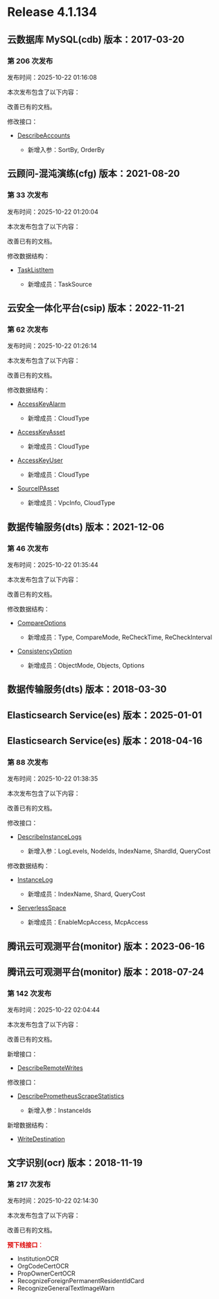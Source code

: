 # Release 4.1.134

## 云数据库 MySQL(cdb) 版本：2017-03-20

### 第 206 次发布

发布时间：2025-10-22 01:16:08

本次发布包含了以下内容：

改善已有的文档。

修改接口：

* [DescribeAccounts](https://cloud.tencent.com/document/api/236/17499)

	* 新增入参：SortBy, OrderBy




## 云顾问-混沌演练(cfg) 版本：2021-08-20

### 第 33 次发布

发布时间：2025-10-22 01:20:04

本次发布包含了以下内容：

改善已有的文档。

修改数据结构：

* [TaskListItem](https://cloud.tencent.com/document/api/1500/71784#TaskListItem)

	* 新增成员：TaskSource




## 云安全一体化平台(csip) 版本：2022-11-21

### 第 62 次发布

发布时间：2025-10-22 01:26:14

本次发布包含了以下内容：

改善已有的文档。

修改数据结构：

* [AccessKeyAlarm](https://cloud.tencent.com/document/api/664/90825#AccessKeyAlarm)

	* 新增成员：CloudType

* [AccessKeyAsset](https://cloud.tencent.com/document/api/664/90825#AccessKeyAsset)

	* 新增成员：CloudType

* [AccessKeyUser](https://cloud.tencent.com/document/api/664/90825#AccessKeyUser)

	* 新增成员：CloudType

* [SourceIPAsset](https://cloud.tencent.com/document/api/664/90825#SourceIPAsset)

	* 新增成员：VpcInfo, CloudType




## 数据传输服务(dts) 版本：2021-12-06

### 第 46 次发布

发布时间：2025-10-22 01:35:44

本次发布包含了以下内容：

改善已有的文档。

修改数据结构：

* [CompareOptions](https://cloud.tencent.com/document/api/571/82108#CompareOptions)

	* 新增成员：Type, CompareMode, ReCheckTime, ReCheckInterval

* [ConsistencyOption](https://cloud.tencent.com/document/api/571/82108#ConsistencyOption)

	* 新增成员：ObjectMode, Objects, Options




## 数据传输服务(dts) 版本：2018-03-30



## Elasticsearch Service(es) 版本：2025-01-01



## Elasticsearch Service(es) 版本：2018-04-16

### 第 88 次发布

发布时间：2025-10-22 01:38:35

本次发布包含了以下内容：

改善已有的文档。

修改接口：

* [DescribeInstanceLogs](https://cloud.tencent.com/document/api/845/33760)

	* 新增入参：LogLevels, NodeIds, IndexName, ShardId, QueryCost


修改数据结构：

* [InstanceLog](https://cloud.tencent.com/document/api/845/30634#InstanceLog)

	* 新增成员：IndexName, Shard, QueryCost

* [ServerlessSpace](https://cloud.tencent.com/document/api/845/30634#ServerlessSpace)

	* 新增成员：EnableMcpAccess, McpAccess




## 腾讯云可观测平台(monitor) 版本：2023-06-16



## 腾讯云可观测平台(monitor) 版本：2018-07-24

### 第 142 次发布

发布时间：2025-10-22 02:04:44

本次发布包含了以下内容：

改善已有的文档。

新增接口：

* [DescribeRemoteWrites](https://cloud.tencent.com/document/api/248/124448)

修改接口：

* [DescribePrometheusScrapeStatistics](https://cloud.tencent.com/document/api/248/124007)

	* 新增入参：InstanceIds


新增数据结构：

* [WriteDestination](https://cloud.tencent.com/document/api/248/30354#WriteDestination)



## 文字识别(ocr) 版本：2018-11-19

### 第 217 次发布

发布时间：2025-10-22 02:14:30

本次发布包含了以下内容：

改善已有的文档。

<font color="#dd0000">**预下线接口**：</font>

* InstitutionOCR
* OrgCodeCertOCR
* PropOwnerCertOCR
* RecognizeForeignPermanentResidentIdCard
* RecognizeGeneralTextImageWarn



